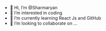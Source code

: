 - 👋 Hi, I’m @Sharmaryan
- 👀 I’m interested in coding
- 🌱 I’m currently learning React Js and GitHub
- 💞️ I’m looking to collaborate on ...


<!---
Sharmaryan/Sharmaryan is a ✨ special ✨ repository because its `README.md` (this file) appears on your GitHub profile.
You can click the Preview link to take a look at your changes.
--->
